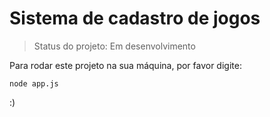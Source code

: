 <h1>Sistema de cadastro de jogos</h1>

> Status do projeto: Em desenvolvimento

Para rodar este projeto na sua máquina, por favor digite:
```
node app.js
```

:)
